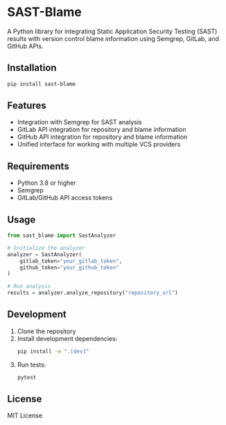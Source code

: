 # SAST-Blame

A Python library for integrating Static Application Security Testing (SAST) results with version control blame information using Semgrep, GitLab, and GitHub APIs.

## Installation

```bash
pip install sast-blame
```

## Features

- Integration with Semgrep for SAST analysis
- GitLab API integration for repository and blame information
- GitHub API integration for repository and blame information
- Unified interface for working with multiple VCS providers

## Requirements

- Python 3.8 or higher
- Semgrep
- GitLab/GitHub API access tokens

## Usage

```python
from sast_blame import SastAnalyzer

# Initialize the analyzer
analyzer = SastAnalyzer(
    gitlab_token="your_gitlab_token",
    github_token="your_github_token"
)

# Run analysis
results = analyzer.analyze_repository("repository_url")
```

## Development

1. Clone the repository
2. Install development dependencies:
   ```bash
   pip install -e ".[dev]"
   ```
3. Run tests:
   ```bash
   pytest
   ```

## License

MIT License
